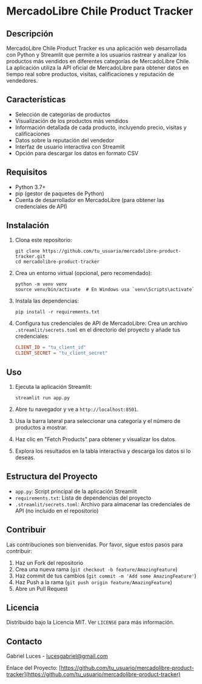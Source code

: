 # MercadoLibre Chile Product Tracker

## Descripción
MercadoLibre Chile Product Tracker es una aplicación web desarrollada con Python y Streamlit que permite a los usuarios rastrear y analizar los productos más vendidos en diferentes categorías de MercadoLibre Chile. La aplicación utiliza la API oficial de MercadoLibre para obtener datos en tiempo real sobre productos, visitas, calificaciones y reputación de vendedores.

## Características
- Selección de categorías de productos
- Visualización de los productos más vendidos
- Información detallada de cada producto, incluyendo precio, visitas y calificaciones
- Datos sobre la reputación del vendedor
- Interfaz de usuario interactiva con Streamlit
- Opción para descargar los datos en formato CSV

## Requisitos
- Python 3.7+
- pip (gestor de paquetes de Python)
- Cuenta de desarrollador en MercadoLibre (para obtener las credenciales de API)

## Instalación

1. Clona este repositorio:
   ```
   git clone https://github.com/tu_usuario/mercadolibre-product-tracker.git
   cd mercadolibre-product-tracker
   ```

2. Crea un entorno virtual (opcional, pero recomendado):
   ```
   python -m venv venv
   source venv/bin/activate  # En Windows usa `venv\Scripts\activate`
   ```

3. Instala las dependencias:
   ```
   pip install -r requirements.txt
   ```

4. Configura tus credenciales de API de MercadoLibre:
   Crea un archivo `.streamlit/secrets.toml` en el directorio del proyecto y añade tus credenciales:
   ```toml
   CLIENT_ID = "tu_client_id"
   CLIENT_SECRET = "tu_client_secret"
   ```

## Uso

1. Ejecuta la aplicación Streamlit:
   ```
   streamlit run app.py
   ```

2. Abre tu navegador y ve a `http://localhost:8501`.

3. Usa la barra lateral para seleccionar una categoría y el número de productos a mostrar.

4. Haz clic en "Fetch Products" para obtener y visualizar los datos.

5. Explora los resultados en la tabla interactiva y descarga los datos si lo deseas.

## Estructura del Proyecto
- `app.py`: Script principal de la aplicación Streamlit
- `requirements.txt`: Lista de dependencias del proyecto
- `.streamlit/secrets.toml`: Archivo para almacenar las credenciales de API (no incluido en el repositorio)

## Contribuir
Las contribuciones son bienvenidas. Por favor, sigue estos pasos para contribuir:

1. Haz un Fork del repositorio
2. Crea una nueva rama (`git checkout -b feature/AmazingFeature`)
3. Haz commit de tus cambios (`git commit -m 'Add some AmazingFeature'`)
4. Haz Push a la rama (`git push origin feature/AmazingFeature`)
5. Abre un Pull Request

## Licencia
Distribuido bajo la Licencia MIT. Ver `LICENSE` para más información.

## Contacto
Gabriel Luces - [lucesgabriel@gmail.com](mailto:tu@email.com)

Enlace del Proyecto: [https://github.com/tu_usuario/mercadolibre-product-tracker](https://github.com/tu_usuario/mercadolibre-product-tracker)
